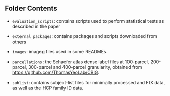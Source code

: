 ## Folder Contents

- `evaluation_scripts`: contains scripts used to perform statistical tests as described in the paper

- `external_packages`: contains packages and scripts downloaded from others 

- `images`: imageg files used in some READMEs

- `parcellations`: the Schaefer atlas dense label files at 100-parcel, 200-parcel, 300-parcel and 400-parcel granularity, obtained from https://github.com/ThomasYeoLab/CBIG.

- `sublist`: contains subject-list files for minimally processed and FIX data, as well as the HCP family ID data.